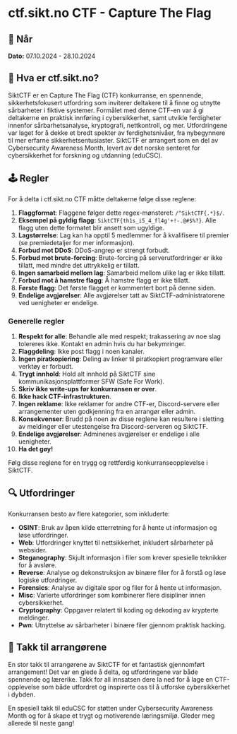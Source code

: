# ctf.sikt.no CTF - Capture The Flag

## 📅 Når
**Dato:** 07.10.2024 - 28.10.2024

## 📝 Hva er ctf.sikt.no?
SiktCTF er en Capture The Flag (CTF) konkurranse, en spennende, sikkerhetsfokusert utfordring som inviterer deltakere til å finne og utnytte sårbarheter i fiktive systemer. Formålet med denne CTF-en var å gi deltakerne en praktisk innføring i cybersikkerhet, samt utvikle ferdigheter innenfor sårbarhetsanalyse, kryptografi, nettkontroll, og mer. Utfordringene var laget for å dekke et bredt spekter av ferdighetsnivåer, fra nybegynnere til mer erfarne sikkerhetsentusiaster. SiktCTF er arrangert som en del av Cybersecurity Awareness Month, levert av det norske senteret for cybersikkerhet for forskning og utdanning (eduCSC).

## 🕹️ Regler
For å delta i ctf.sikt.no CTF måtte deltakerne følge disse reglene:

1. **Flaggformat**: Flaggene følger dette regex-mønsteret: `/^SiktCTF{.*}$/`.
2. **Eksempel på gyldig flagg**: `SiktCTF{th1s_i5_4_fl4g'+!-.@#$%?}`. Alle flagg uten dette formatet blir ansett som ugyldige.
3. **Lagstørrelse**: Lag kan ha opptil 5 medlemmer for å kvalifisere til premier (se premiedetaljer for mer informasjon).
4. **Forbud mot DDoS**: DDoS-angrep er strengt forbudt.
5. **Forbud mot brute-forcing**: Brute-forcing på serverutfordringer er ikke tillatt, med mindre det uttrykkelig er tillatt.
6. **Ingen samarbeid mellom lag**: Samarbeid mellom ulike lag er ikke tillatt.
7. **Forbud mot å hamstre flagg**: Å hamstre flagg er ikke tillatt.
8. **Første flagg**: Det første flagget er kommentert bort på denne siden.
9. **Endelige avgjørelser**: Alle avgjørelser tatt av SiktCTF-administratorene ved uenigheter er endelige.

### Generelle regler

1. **Respekt for alle**: Behandle alle med respekt; trakassering av noe slag tolereres ikke. Kontakt en admin hvis du har bekymringer.
2. **Flaggdeling**: Ikke post flagg i noen kanaler.
3. **Ingen piratkopiering**: Deling av linker til piratkopiert programvare eller verktøy er forbudt.
4. **Trygt innhold**: Hold alt innhold på SiktCTF sine kommunikasjonsplattformer SFW (Safe For Work).
5. **Skriv ikke write-ups før konkurransen er over**.
6. **Ikke hack CTF-infrastrukturen**.
7. **Ingen reklame**: Ikke reklamer for andre CTF-er, Discord-servere eller arrangementer uten godkjenning fra en arrangør eller admin.
8. **Konsekvenser**: Brudd på noen av disse reglene kan resultere i sletting av meldinger eller utestengelse fra Discord-serveren og SiktCTF.
9. **Endelige avgjørelser**: Adminenes avgjørelser er endelige i alle uenigheter.
10. **Ha det gøy!**

Følg disse reglene for en trygg og rettferdig konkurranseopplevelse i SiktCTF.


## 🔍 Utfordringer
Konkurransen besto av flere kategorier, som inkluderte:
- **OSINT**: Bruk av åpen kilde etterretning for å hente ut informasjon og løse utfordringer.
- **Web**: Utfordringer knyttet til nettsikkerhet, inkludert sårbarheter på websider.
- **Steganography**: Skjult informasjon i filer som krever spesielle teknikker for å avsløre.
- **Reverse**: Analyse og dekonstruksjon av binære filer for å forstå og løse logiske utfordringer.
- **Forensics**: Analyse av digitale spor og filer for å hente ut informasjon.
- **Misc**: Varierte utfordringer som kombinerer flere disipliner innen cybersikkerhet.
- **Cryptography**: Oppgaver relatert til koding og dekoding av krypterte meldinger.
- **Pwn**: Utnyttelse av sårbarheter i binære filer gjennom praktisk hacking.

## 🙏 Takk til arrangørene

En stor takk til arrangørene av SiktCTF for et fantastisk gjennomført arrangement! Det var en glede å delta, og utfordringene var både spennende og lærerike. Takk for all innsatsen dere la ned for å lage en CTF-opplevelse som både utfordret og inspirerte oss til å utforske cybersikkerhet i dybden.

En spesiell takk til eduCSC for støtten under Cybersecurity Awareness Month og for å skape et trygt og motiverende læringsmiljø. Gleder meg allerede til neste gang!

